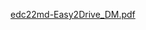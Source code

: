 [edc22md-Easy2Drive_DM.pdf](KOUDOU/SLAM/CYBERSECURITY-SLAM/2023-09-02_cryptographie/edc22md-Easy2Drive_DM.pdf)